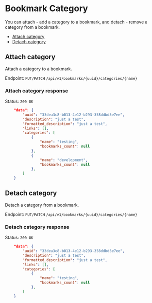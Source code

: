 # Bookmark Category

You can attach - add a category to a bookmark, and detach - remove a category from a bookmark.

- [Attach category](#attach-category)
- [Detach category](#detach-category)

## Attach category

Attach a category to a bookmark.

Endpoint: `PUT/PATCH` `/api/v1/bookmarks/{uuid}/categories/{name}`

### Attach category response

Status: `200 OK`

```json
    "data": {
        "uuid": "33dea3c8-b013-4e12-b293-358ddbd5e7ee",
        "description": "just a test",
        "formatted_description": "just a test",
        "links": [],
        "categories": [
            {
                "name": "testing",
                "bookmarks_count": null
            },
            {
                "name": "development",
                "bookmarks_count": null
            },
        ]
    }
```

## Detach category

Detach a category from a bookmark.

Endpoint: `PUT/PATCH` `/api/v1/bookmarks/{uuid}/categories/{name}`

### Detach category response

Status: `200 OK`

```json
    "data": {
        "uuid": "33dea3c8-b013-4e12-b293-358ddbd5e7ee",
        "description": "just a test",
        "formatted_description": "just a test",
        "links": [],
        "categories": [
            {
                "name": "testing",
                "bookmarks_count": null
            },
        ]
    }
```
